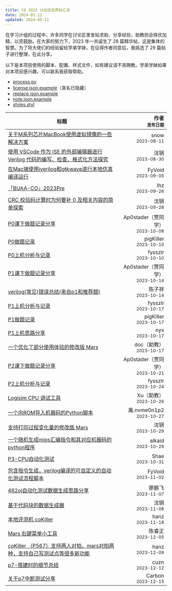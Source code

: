```yaml
---
title: CO 2023 讨论区优质帖汇总
date: 2024-01-12
updated: 2024-05-11
---
```

<style>
th:nth-child(2),
td:nth-child(2) {
    text-align: right;
}
</style>

在学习计组的过程中，许多同学在讨论区里发帖求助、分享经验，助教则会择优加精，以资鼓励。在大家的努力下，2023 年一共诞生了 28 篇精华帖，这是集体的智慧。为了将大佬们的经验留给学弟学妹，在征得作者同意后，我挑选了 29 篇帖子进行整理，在此分享。

以下是本项目使用的脚本、配置、样式文件，如有建议请不吝赐教。学弟学妹如果对本项目感兴趣，可以联系我获取帮助。
 -  [process.py](/images/co-discussions/process.py)
 -  [license.json.example](/images/co-discussions/license.json.example)（真名已隐藏）
 -  [replace.json.example](/images/co-discussions/replace.json.example)
 -  [note.json.example](/images/co-discussions/note.json.example)
 -  [styles.styl](https://github.com/TripleCamera/triplecamera.github.io/tree/main/source/_data/styles.styl)

| 标题 | 作者<br><small>发布日期</small> |
|-|-|
| [关于M系列芯片MacBook使用虚拟镜像的一些解决方案](854) | snow<br><small>2023-08-11</small> |
| [使用 VSCode 作为 ISE 的外部编辑器进行 Verilog 代码的编写、检查、格式化方法探究](886) | 沈锎<br><small>2023-08-30</small> |
| [在Mac端使用iverilog和gtkwave进行本地仿真编译运行](905) | FyVoid<br><small>2023-09-05</small> |
| [「BUAA-CO」2023Pre](951) | lhz<br><small>2023-09-26</small> |
| [CRC 校验码计算时为何要补 0 及相关内容的简单探索](959) | 沈锎<br><small>2023-09-28</small> |
| [P0课下做题记录分享](977) | Ap0stader（贾同学）<br><small>2023-10-08</small> |
| [P0做题记录](982) | pigKiller<br><small>2023-10-10</small> |
| [P0上机分析与记录](983) | fysszlr<br><small>2023-10-10</small> |
| [P1课下做题记录分享](999) | Ap0stader（贾同学）<br><small>2023-10-14</small> |
| [verilog(常见)错误总结(来自p1和推荐题)](1002) | 陈子祥<br><small>2023-10-14</small> |
| [P1上机分析与记录](1013) | fysszlr<br><small>2023-10-17</small> |
| [P1做题记录](1016) | pigKiller<br><small>2023-10-17</small> |
| [P1上机思路分享](1020) | nyx<br><small>2023-10-17</small> |
| [一个优化了部分使用体验的修改版 Mars](1025) | doc（助教）<br><small>2023-10-17</small> |
| [P2课下做题记录分享](1040) | Ap0stader（贾同学）<br><small>2023-10-21</small> |
| [P2上机分析与记录](1045) | fysszlr<br><small>2023-10-24</small> |
| [Logisim CPU 调试工具](1059) | Xu（助教）<br><small>2023-10-26</small> |
| [一个向ROM导入机器码的Python脚本](1061) | 离.nvme0n1p2<br><small>2023-10-27</small> |
| [支持打印过程变化量的修改版 Mars](1064) | 沈锎<br><small>2023-10-29</small> |
| [一个随机生成mips汇编指令和其对应机器码的python程序](1066) | alkaid<br><small>2023-10-29</small> |
| [P3-CPU自动化测试](1070) | Shae<br><small>2023-10-31</small> |
| [包含指令生成，verilog编译的可自定义的自动化测试流程脚本](1075) | FyVoid<br><small>2023-11-02</small> |
| [462oj自动化测试数据生成思路分享](1098) | 廖鹏飞<br><small>2023-11-07</small> |
| [基于代码块的数据生成器](1102) | 沈锎<br><small>2023-11-08</small> |
| [本地评测机 coKiller](1145) | hanz<br><small>2023-11-18</small> |
| [Mars 右键菜单小工具](1188) | 陈睿正<br><small>2023-12-05</small> |
| [coKiller （P567）支持两人对拍，mars对拍两种，支持自己写测试点等很多新功能](1199) | hanz<br><small>2023-12-09</small> |
| [p7-搭建时的细节总结](1205) | cuzn<br><small>2023-12-12</small> |
| [关于p7中断测试分享](1211) | Carbon<br><small>2023-12-15</small> |
